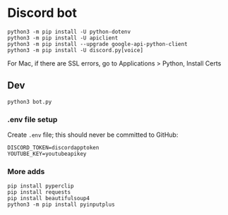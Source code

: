 # Discord bot

```
python3 -m pip install -U python-dotenv
python3 -m pip install -U apiclient
python3 -m pip install --upgrade google-api-python-client
python3 -m pip install -U discord.py[voice]
```

For Mac, if there are SSL errors, go to Applications > Python, Install Certs

## Dev

```
python3 bot.py
```

### .env file setup

Create `.env` file; this should never be committed to GitHub:

```
DISCORD_TOKEN=discordapptoken
YOUTUBE_KEY=youtubeapikey
```

### More adds

```
pip install pyperclip
pip install requests
pip install beautifulsoup4
python3 -m pip install pyinputplus
```